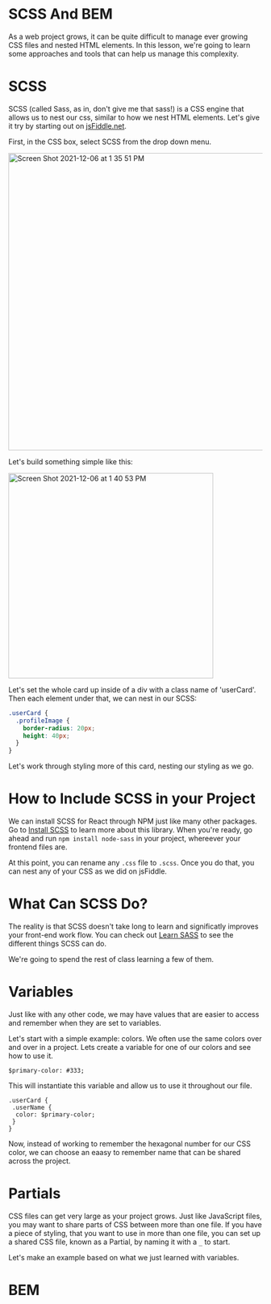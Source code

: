 # SCSS And BEM

As a web project grows, it can be quite difficult to manage ever growing CSS files and nested HTML elements. In this lesson, we're going to learn some approaches and tools that can help us manage this complexity.

# SCSS

SCSS (called Sass, as in, don't give me that sass!) is a CSS engine that allows us to nest our css, similar to how we nest HTML elements. Let's give it try by starting out on [jsFiddle.net](https://www.jsfiddle.net). 

First, in the CSS box, select SCSS from the drop down menu.

<img width="588" alt="Screen Shot 2021-12-06 at 1 35 51 PM" src="https://user-images.githubusercontent.com/692461/144902723-c5ef5cb0-a45d-4beb-a81a-c76937524416.png">

Let's build something simple like this:

<img width="406" alt="Screen Shot 2021-12-06 at 1 40 53 PM" src="https://user-images.githubusercontent.com/692461/144903284-a859778a-7c17-4d8d-8350-b61e7dd9ea51.png">


Let's set the whole card up inside of a div with a class name of 'userCard'. Then each element under that, we can nest in our SCSS:

``` CSS
.userCard {
  .profileImage {
    border-radius: 20px;
    height: 40px;
  }
}
```
Let's work through styling more of this card, nesting our styling as we go. 

# How to Include SCSS in your Project

We can install SCSS for React through NPM just like many other packages. Go to [Install SCSS](https://www.npmjs.com/package/node-sass) to learn more about this library. When you're ready, go ahead and run `npm install node-sass` in your project, whereever your frontend files are. 

At this point, you can rename any `.css` file to `.scss`. Once you do that, you can nest any of your CSS as we did on jsFiddle. 

# What Can SCSS Do?

The reality is that SCSS doesn't take long to learn and significatly improves your front-end work flow. You can check out [Learn SASS](https://sass-lang.com/guide) to see the different things SCSS can do. 

We're going to spend the rest of class learning a few of them. 

# Variables

Just like with any other code, we may have values that are easier to access and remember when they are set to variables. 

Let's start with a simple example: colors. We often use the same colors over and over in a project. Lets create a variable for one of our colors and see how to use it. 

`$primary-color: #333;`

This will instantiate this variable and allow us to use it throughout our file. 

``` 
.userCard {
 .userName {
  color: $primary-color;
 }
}
```

Now, instead of working to remember the hexagonal number for our CSS color, we  can choose an eaasy to remember name that can be shared across the project. 

# Partials

CSS files can get very large as your project grows. Just like JavaScript files, you may want to share parts of CSS between more than one file. If you have a piece of styling, that you want to use in more than one file, you can set up a shared CSS file, known as a Partial, by naming it with a `_` to start. 

Let's make an example based on what we just learned with variables.

# BEM

